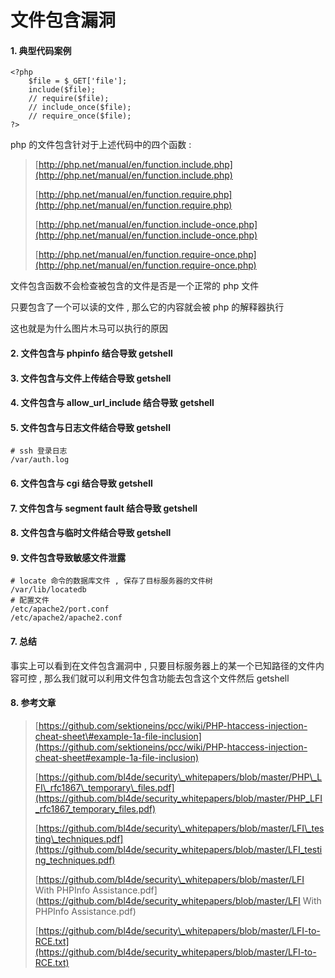 # 文件包含漏洞

#### 1. 典型代码案例

```
<?php
    $file = $_GET['file'];
    include($file);
    // require($file);
    // include_once($file);
    // require_once($file);
?>
```

php 的文件包含针对于上述代码中的四个函数 :

> [http://php.net/manual/en/function.include.php](http://php.net/manual/en/function.include.php)
>
> [http://php.net/manual/en/function.require.php](http://php.net/manual/en/function.require.php)
>
> [http://php.net/manual/en/function.include-once.php](http://php.net/manual/en/function.include-once.php)
>
> [http://php.net/manual/en/function.require-once.php](http://php.net/manual/en/function.require-once.php)

文件包含函数不会检查被包含的文件是否是一个正常的 php 文件

只要包含了一个可以读的文件 , 那么它的内容就会被 php 的解释器执行

这也就是为什么图片木马可以执行的原因

#### 2. 文件包含与 phpinfo 结合导致 getshell

#### 3. 文件包含与文件上传结合导致 getshell

#### 4. 文件包含与 allow\_url\_include 结合导致 getshell

#### 5. 文件包含与日志文件结合导致 getshell

```
# ssh 登录日志
/var/auth.log
```

#### 6. 文件包含与 cgi 结合导致 getshell

#### 7. 文件包含与 segment fault 结合导致 getshell

#### 8. 文件包含与临时文件结合导致 getshell

#### 9. 文件包含导致敏感文件泄露

```
# locate 命令的数据库文件 , 保存了目标服务器的文件树
/var/lib/locatedb
# 配置文件
/etc/apache2/port.conf
/etc/apache2/apache2.conf
```

#### 7. 总结

事实上可以看到在文件包含漏洞中 , 只要目标服务器上的某一个已知路径的文件内容可控 , 那么我们就可以利用文件包含功能去包含这个文件然后 getshell

#### 8. 参考文章

> [https://github.com/sektioneins/pcc/wiki/PHP-htaccess-injection-cheat-sheet\#example-1a-file-inclusion](https://github.com/sektioneins/pcc/wiki/PHP-htaccess-injection-cheat-sheet#example-1a-file-inclusion)
>
> [https://github.com/bl4de/security\_whitepapers/blob/master/PHP\_LFI\_rfc1867\_temporary\_files.pdf](https://github.com/bl4de/security_whitepapers/blob/master/PHP_LFI_rfc1867_temporary_files.pdf)
>
> [https://github.com/bl4de/security\_whitepapers/blob/master/LFI\_testing\_techniques.pdf](https://github.com/bl4de/security_whitepapers/blob/master/LFI_testing_techniques.pdf)
>
> [https://github.com/bl4de/security\_whitepapers/blob/master/LFI With PHPInfo Assistance.pdf](https://github.com/bl4de/security_whitepapers/blob/master/LFI With PHPInfo Assistance.pdf)
>
> [https://github.com/bl4de/security\_whitepapers/blob/master/LFI-to-RCE.txt](https://github.com/bl4de/security_whitepapers/blob/master/LFI-to-RCE.txt)



